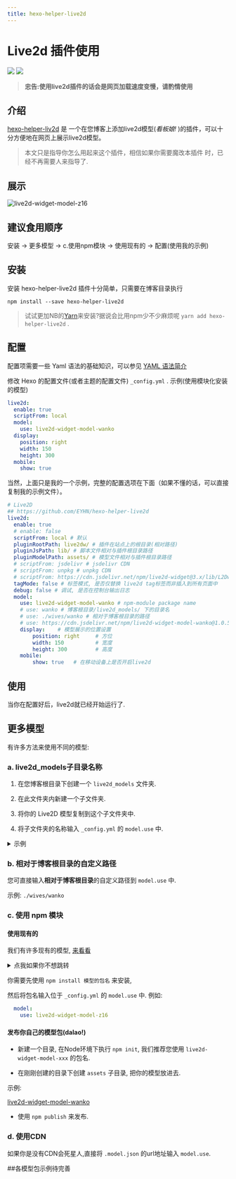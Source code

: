 ```yaml
---
title: hexo-helper-live2d
---
```


# Live2d 插件使用

[![](https://img.shields.io/badge/Maintained--by-EasyHexo-42B983.svg?longCache=true&style=flat-square)](https://github.com/EasyHexo/Easy-Hexo)
[![](https://img.shields.io/badge/Author-Odeinjul-66CCFF.svg?longCache=true&style=flat-square)](odeinjul.github.io)

>**忠告:使用live2d插件的话会是网页加载速度变慢，请酌情使用**

## 介绍

[hexo-helper-liv2d](https://github.com/EYHN/hexo-helper-live2d) 是 一个在您博客上添加live2d模型(*看板娘!* )的插件，可以十分方便地在网页上展示live2d模型。

> 本文只是指导你怎么用起来这个插件，相信如果你需要魔改本插件 时，已经不再需要人来指导了.

## 展示
![live2d-widget-model-z16](@img/3/3-2/1.png)

## 建议食用顺序
安装 -> 更多模型 -> c.使用npm模块 -> 使用现有的 -> 配置(使用我的示例)

## 安装

安装 hexo-helper-live2d 插件十分简单，只需要在博客目录执行

```batch
npm install --save hexo-helper-live2d
```
> 试试更加NB的[Yarn](https://yarnpkg.com/en/)来安装?据说会比用npm少不少麻烦呢 
`yarn add hexo-helper-live2d` . 

## 配置

配置项需要一些 Yaml 语法的基础知识，可以参见 [YAML 语法简介](/5-Add/5-2-yaml.html)

修改 Hexo 的配置文件(或者主题的配置文件) `_config.yml` .
示例(使用模块化安装的模型)

```yaml
live2d:
  enable: true
  scriptFrom: local
  model:
    use: live2d-widget-model-wanko
  display:
    position: right
    width: 150
    height: 300
  mobile:
    show: true
```

当然，上面只是我的一个示例，完整的配置选项在下面（如果不懂的话，可以直接复制我的示例文件）。

```yaml
# Live2D
## https://github.com/EYHN/hexo-helper-live2d
live2d:
  enable: true
  # enable: false
  scriptFrom: local # 默认
  pluginRootPath: live2dw/ # 插件在站点上的根目录(相对路径)
  pluginJsPath: lib/ # 脚本文件相对与插件根目录路径
  pluginModelPath: assets/ # 模型文件相对与插件根目录路径
  # scriptFrom: jsdelivr # jsdelivr CDN
  # scriptFrom: unpkg # unpkg CDN
  # scriptFrom: https://cdn.jsdelivr.net/npm/live2d-widget@3.x/lib/L2Dwidget.min.js # 你的自定义 url
  tagMode: false # 标签模式, 是否仅替换 live2d tag标签而非插入到所有页面中
  debug: false # 调试, 是否在控制台输出日志
  model:
    use: live2d-widget-model-wanko # npm-module package name
    # use: wanko # 博客根目录/live2d_models/ 下的目录名
    # use: ./wives/wanko # 相对于博客根目录的路径
    # use: https://cdn.jsdelivr.net/npm/live2d-widget-model-wanko@1.0.5/assets/wanko.model.json # 你的自定义 url
    display:    # 模型展示的位置设置
        position: right     # 方位
        width: 150          # 宽度
        height: 300         # 高度
    mobile:
        show: true   # 在移动设备上是否开启live2d
```

## 使用

当你在配置好后，live2d就已经开始运行了.

## 更多模型

有许多方法来使用不同的模型:

### a. live2d_models子目录名称

1. 在您博客根目录下创建一个 `live2d_models` 文件夹.

2. 在此文件夹内新建一个子文件夹.

3. 将你的 Live2D 模型复制到这个子文件夹中.

4. 将子文件夹的名称输入 `_config.yml` 的 `model.use` 中.

<details><summary>示例</summary><br>

你的模型叫 `mymiku`.

在博客根目录 (应当有 `_config.yml` 、`sources` 、 `themes` ) 新建名为 `mymiku` 的子文件夹.

将模型复制到 `/live2d_models/mymiku/` 中.

现在, 在这里应当有一个 `.model.json` 文件 (例如 `mymiku.model.json`)

在 `/live2d_models/mymiku/` 中.

将 `mymiku` 输入到位于 `_config.yml` 的 `model.use` 中.

</details>

### b. 相对于博客根目录的自定义路径

您可直接输入**相对于博客根目录**的自定义路径到 `model.use` 中.

示例: `./wives/wanko`

### c. 使用 npm 模块

#### 使用现有的

我们有许多现有的模型, [来看看](https://github.com/xiazeyu/live2d-widget-models)

<details><summary>点我如果你不想跳转</summary><br>

- `live2d-widget-model-chitose`
- `live2d-widget-model-epsilon2_1`
- `live2d-widget-model-gf`
- `live2d-widget-model-haru/01` (use `npm install --save live2d-widget-model-haru`)
- `live2d-widget-model-haru/02` (use `npm install --save live2d-widget-model-haru`)
- `live2d-widget-model-haruto`
- `live2d-widget-model-hibiki`
- `live2d-widget-model-hijiki`
- `live2d-widget-model-izumi`
- `live2d-widget-model-koharu`
- `live2d-widget-model-miku`
- `live2d-widget-model-ni-j`
- `live2d-widget-model-nico`
- `live2d-widget-model-nietzsche`
- `live2d-widget-model-nipsilon`
- `live2d-widget-model-nito`
- `live2d-widget-model-shizuku`
- `live2d-widget-model-tororo`
- `live2d-widget-model-tsumiki`
- `live2d-widget-model-unitychan`
- `live2d-widget-model-wanko`
- `live2d-widget-model-z16`

</details>

你需要先使用 `npm install 模型的包名` 来安装,

然后将包名输入位于 `_config.yml` 的 `model.use` 中.
例如:

```yaml
  model:
    use: live2d-widget-model-z16
```

#### 发布你自己的模型包(dalao!)

- 新建一个目录, 在Node环境下执行 `npm init`, 我们推荐您使用 `live2d-widget-model-xxx` 的包名.

- 在刚刚创建的目录下创建 `assets` 子目录, 把你的模型放进去.

示例:

[live2d-widget-model-wanko](https://cdn.jsdelivr.net/npm/live2d-widget-model-wanko)

- 使用 `npm publish` 来发布.

### d. 使用CDN

如果你是没有CDN会死星人,直接将 `.model.json` 的url地址输入 `model.use`.

##各模型包示例待完善